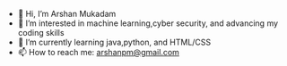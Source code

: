 - 👋 Hi, I’m Arshan Mukadam
- 👀 I’m interested in machine learning,cyber security, and advancing my coding skills
- 🌱 I’m currently learning java,python, and HTML/CSS
- 📫 How to reach me: arshanpm@gmail.com 

<!---
A-Mukadam/A-Mukadam is a ✨ special ✨ repository because its `README.md` (this file) appears on your GitHub profile.
You can click the Preview link to take a look at your changes.
--->
